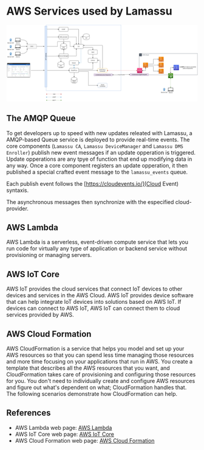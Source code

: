 # AWS Services used by Lamassu

![Screenshot](img/architecture-aws.png#only-light)

## The AMQP Queue

To get developers up to speed with new updates releated with Lamassu, a AMQP-based Queue service is deployed to provide real-time events. The core components (`Lamassu CA`, `Lamassu DeviceManager` and `Lamassu DMS Enroller`) publish new event messages if an update opperation is triggered. Update opperations are any tpye of function that end up modifying data in any way. Once a core component registers an update opperation, it then published a special crafted event message to the `lamassu_events` queue.

Each publish event follows the [https://cloudevents.io/](Cloud Event) syntaxis.

The asynchronous messages then synchronize with the especified cloud-provider. 

## AWS Lambda

AWS Lambda is a serverless, event-driven compute service that lets you run code for virtually any type of application or backend service without provisioning or managing servers.

## AWS IoT Core

AWS IoT provides the cloud services that connect IoT devices to other devices and services in the AWS Cloud. AWS IoT provides device software that can help integrate IoT devices into solutions based on AWS IoT. If devices can connect to AWS IoT, AWS IoT can connect them to cloud services provided by AWS.


## AWS Cloud Formation

AWS CloudFormation is a service that helps you model and set up your AWS resources so that you can spend less time managing those resources and more time focusing on your applications that run in AWS. You create a template that describes all the AWS resources that you want, and CloudFormation takes care of provisioning and configuring those resources for you. You don't need to individually create and configure AWS resources and figure out what's dependent on what; CloudFormation handles that. The following scenarios demonstrate how CloudFormation can help.


## References

* AWS Lambda web page: [AWS Lambda](https://aws.amazon.com/lambda/?nc1=h_ls)
* AWS IoT Core web page: [AWS IoT Core](https://aws.amazon.com/es/iot-core/)
* AWS Cloud Formation web page: [AWS Cloud Formation](https://docs.aws.amazon.com/AWSCloudFormation/latest/UserGuide/Welcome.html)